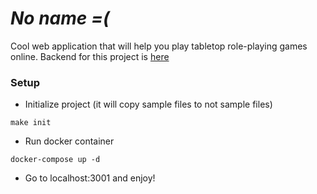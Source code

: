 # _No name =(_

Cool web application that will help you play tabletop role-playing games online.
Backend for this project is [here](https://github.com/bruhlord-s/virttable-api)

### Setup

- Initialize project (it will copy sample files to not sample files)

```
make init
```

- Run docker container

```
docker-compose up -d
```

- Go to localhost:3001 and enjoy!
